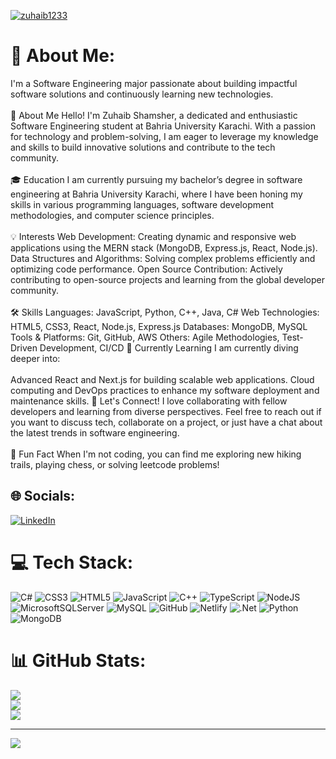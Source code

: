 
[![zuhaib1233](https://readme-typing-svg.demolab.com?font=Fira+Code&weight=500&pause=1000&multiline=true&random=false&width=435&lines=Hi%2C+I'm+Zuhaib+Shamsher+%F0%9F%91%8B;Software+Engineer)](https://github.com/zuhaib1233)



# 💫 About Me:
I'm a Software Engineering major passionate about building impactful software solutions and continuously learning new technologies.<br><br>🚀 About Me Hello! I'm Zuhaib Shamsher, a dedicated and enthusiastic Software Engineering student at Bahria University Karachi. With a passion for technology and problem-solving, I am eager to leverage my knowledge and skills to build innovative solutions and contribute to the tech community.<br><br>🎓 Education I am currently pursuing my bachelor’s degree in software engineering at Bahria University Karachi, where I have been honing my skills in various programming languages, software development methodologies, and computer science principles.<br><br>💡 Interests Web Development: Creating dynamic and responsive web applications using the MERN stack (MongoDB, Express.js, React, Node.js). Data Structures and Algorithms: Solving complex problems efficiently and optimizing code performance. Open Source Contribution: Actively contributing to open-source projects and learning from the global developer community.<br><br>🛠️ Skills Languages: JavaScript, Python, C++, Java, C# Web Technologies: HTML5, CSS3, React, Node.js, Express.js Databases: MongoDB, MySQL Tools & Platforms: Git, GitHub, AWS Others: Agile Methodologies, Test-Driven Development, CI/CD 🌱 Currently Learning I am currently diving deeper into:<br><br>Advanced React and Next.js for building scalable web applications. Cloud computing and DevOps practices to enhance my software deployment and maintenance skills. 💬 Let's Connect! I love collaborating with fellow developers and learning from diverse perspectives. Feel free to reach out if you want to discuss tech, collaborate on a project, or just have a chat about the latest trends in software engineering.<br><br>🌟 Fun Fact When I'm not coding, you can find me exploring new hiking trails, playing chess, or solving leetcode problems!<br>


## 🌐 Socials:
[![LinkedIn](https://img.shields.io/badge/LinkedIn-%230077B5.svg?logo=linkedin&logoColor=white)](https://linkedin.com/in/https://www.linkedin.com/in/zuhaib-shamsher-0a1686285/) 

# 💻 Tech Stack:
![C#](https://img.shields.io/badge/c%23-%23239120.svg?style=for-the-badge&logo=csharp&logoColor=white) ![CSS3](https://img.shields.io/badge/css3-%231572B6.svg?style=for-the-badge&logo=css3&logoColor=white) ![HTML5](https://img.shields.io/badge/html5-%23E34F26.svg?style=for-the-badge&logo=html5&logoColor=white) ![JavaScript](https://img.shields.io/badge/javascript-%23323330.svg?style=for-the-badge&logo=javascript&logoColor=%23F7DF1E) ![C++](https://img.shields.io/badge/c++-%2300599C.svg?style=for-the-badge&logo=c%2B%2B&logoColor=white) ![TypeScript](https://img.shields.io/badge/typescript-%23007ACC.svg?style=for-the-badge&logo=typescript&logoColor=white) ![NodeJS](https://img.shields.io/badge/node.js-6DA55F?style=for-the-badge&logo=node.js&logoColor=white) ![MicrosoftSQLServer](https://img.shields.io/badge/Microsoft%20SQL%20Server-CC2927?style=for-the-badge&logo=microsoft%20sql%20server&logoColor=white) ![MySQL](https://img.shields.io/badge/mysql-4479A1.svg?style=for-the-badge&logo=mysql&logoColor=white) ![GitHub](https://img.shields.io/badge/github-%23121011.svg?style=for-the-badge&logo=github&logoColor=white) ![Netlify](https://img.shields.io/badge/netlify-%23000000.svg?style=for-the-badge&logo=netlify&logoColor=#00C7B7) ![.Net](https://img.shields.io/badge/.NET-5C2D91?style=for-the-badge&logo=.net&logoColor=white) ![Python](https://img.shields.io/badge/python-3670A0?style=for-the-badge&logo=python&logoColor=ffdd54) ![MongoDB](https://img.shields.io/badge/MongoDB-%234ea94b.svg?style=for-the-badge&logo=mongodb&logoColor=white)
# 📊 GitHub Stats:
![](https://github-readme-stats.vercel.app/api?username=zuhaib1233&theme=dark&hide_border=false&include_all_commits=false&count_private=false)<br/>
![](https://github-readme-streak-stats.herokuapp.com/?user=zuhaib1233&theme=dark&hide_border=false)<br/>
![](https://github-readme-stats.vercel.app/api/top-langs/?username=zuhaib1233&theme=dark&hide_border=false&include_all_commits=false&count_private=false&layout=compact)

---
[![](https://visitcount.itsvg.in/api?id=zuhaib1233&icon=0&color=0)](https://visitcount.itsvg.in)

<!-- Proudly created with GPRM ( https://gprm.itsvg.in ) -->
